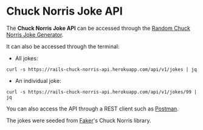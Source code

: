 # Chuck Norris Joke API

The **Chuck Norris Joke API** can be accessed through the [Random Chuck Norris Joke Generator](https://alvinlim.me/chuck-norris-front/).

It can also be accessed through the terminal:

* All jokes:

```
curl -s https://rails-chuck-norris-api.herokuapp.com/api/v1/jokes | jq
```

* An individual joke:

```
curl -s https://rails-chuck-norris-api.herokuapp.com/api/v1/jokes/99 | jq
```

You can also access the API through a REST client such as [Postman](https://www.postman.com/).

The jokes were seeded from [Faker](https://github.com/faker-ruby/faker)'s Chuck Norris library.

